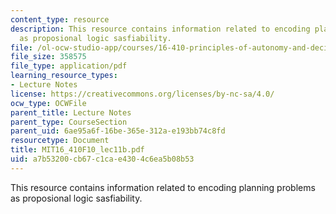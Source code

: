 ```yaml
---
content_type: resource
description: This resource contains information related to encoding planning problems
  as proposional logic sasfiability.
file: /ol-ocw-studio-app/courses/16-410-principles-of-autonomy-and-decision-making-fall-2010/a7b53200cb67c1cae4304c6ea5b08b53_MIT16_410F10_lec11b.pdf
file_size: 358575
file_type: application/pdf
learning_resource_types:
- Lecture Notes
license: https://creativecommons.org/licenses/by-nc-sa/4.0/
ocw_type: OCWFile
parent_title: Lecture Notes
parent_type: CourseSection
parent_uid: 6ae95a6f-16be-365e-312a-e193bb74c8fd
resourcetype: Document
title: MIT16_410F10_lec11b.pdf
uid: a7b53200-cb67-c1ca-e430-4c6ea5b08b53
---
```

This resource contains information related to encoding planning problems as proposional logic sasfiability.